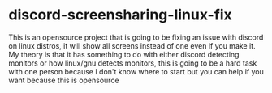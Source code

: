 # discord-screensharing-linux-fix
This is an opensource project that is going to be fixing an issue with discord on linux distros, it will show all screens instead of one even if you make it. My theory is that it has something to do with either discord detecting monitors or how linux/gnu detects monitors, this is going to be a hard task with one person because I don't know where to start but you can help if you want because this is opensource 
